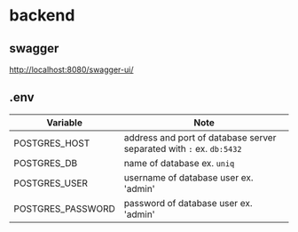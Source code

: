 # backend

## swagger

[http://localhost:8080/swagger-ui/](http://localhost:8080/swagger-ui/)

## .env
Variable | Note
--- | ---
POSTGRES_HOST | address and port of database server separated with `:` ex. `db:5432`
POSTGRES_DB | name of database ex. `uniq`
POSTGRES_USER | username of database user ex. 'admin'
POSTGRES_PASSWORD | password of database user ex. 'admin'
